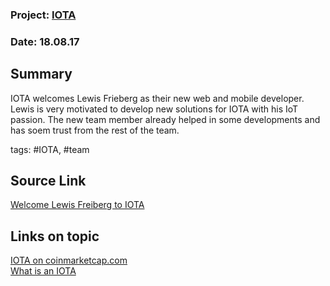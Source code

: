 ### Project: [IOTA](../projects/iota.md)
### Date: 18.08.17
## Summary
IOTA welcomes Lewis Frieberg as their new web and mobile developer. 
Lewis is very motivated to develop new solutions for IOTA with his IoT passion.
The new team member already helped in some developments and has soem trust from the rest of the team.


tags: #IOTA, #team
## Source Link
[Welcome Lewis Freiberg to IOTA](https://blog.iota.org/welcome-lewis-freiberg-to-iota-6e221a4e7ac3)  
## Links on topic
[IOTA on coinmarketcap.com](https://coinmarketcap.com)  
[What is an IOTA](https://www.wealthdaily.com/articles/what-is-iota-why-is-iota-surging-how-to-buy-iota/8831)
